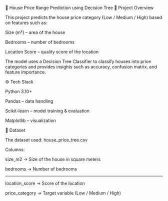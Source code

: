 🏡 House Price Range Prediction using Decision Tree
📌 Project Overview

This project predicts the house price category (Low / Medium / High) based on features such as:

Size (m²) – area of the house

Bedrooms – number of bedrooms

Location Score – quality score of the location

The model uses a Decision Tree Classifier to classify houses into price categories and provides insights such as accuracy, confusion matrix, and feature importance.

⚙️ Tech Stack

Python 3.10+

Pandas – data handling

Scikit-learn – model training & evaluation

Matplotlib – visualization

📂 Dataset

The dataset used: house_price_tree.csv

Columns:

size_m2 → Size of the house in square meters

bedrooms → Number of bedrooms

-----------------



location_score → Score of the location

price_category → Target variable (Low / Medium / High)

